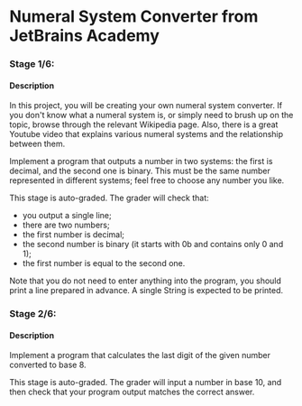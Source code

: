 # Numeral System Converter from JetBrains Academy
### Stage 1/6:
#### Description
In this project, you will be creating your own numeral system converter. If you don't know what a numeral system is, or simply need to brush up on the topic, browse through the relevant Wikipedia page. Also, there is a great Youtube video that explains various numeral systems and the relationship between them.

Implement a program that outputs a number in two systems: the first is decimal, and the second one is binary. This must be the same number represented in different systems; feel free to choose any number you like.

This stage is auto-graded. The grader will check that:

- you output a single line;
- there are two numbers;
- the first number is decimal;
- the second number is binary (it starts with 0b and contains only 0 and 1);
- the first number is equal to the second one.

Note that you do not need to enter anything into the program, you should print a line prepared in advance. A single String is expected to be printed.
### Stage 2/6:
#### Description 
Implement a program that calculates the last digit of the given number converted to base 8.

This stage is auto-graded. The grader will input a number in base 10, and then check that your program output matches the correct answer.

